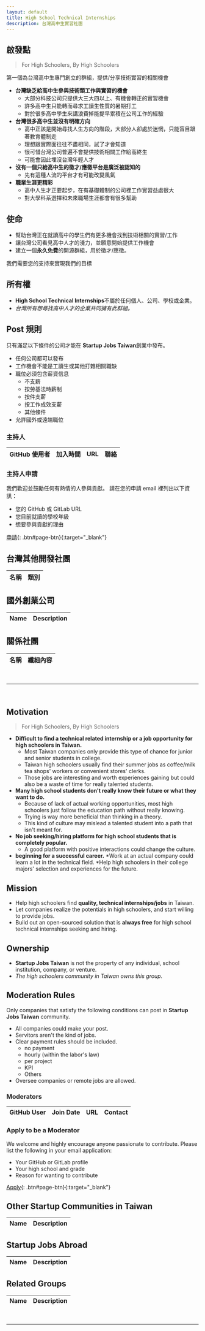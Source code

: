 ```yaml
---
layout: default
title: High School Technical Internships
description: 台灣高中生實習社團
---
```


## 啟發點

>For High Schoolers, By High Schoolers

第一個為台灣高中生專門創立的群組，提供/分享技術實習的相關機會

* **台灣缺乏給高中生參與技術類工作與實習的機會**
  * 大部分科技公司只提供大三大四以上、有機會轉正的實習機會
  * 許多高中生只能轉而尋求工讀生性質的暑期打工
  * 對於很多高中學生來講浪費掉能提早累積在公司工作的經驗
* **台灣很多高中生並沒有明確方向**
  * 高中正該是開始尋找人生方向的階段，大部分人卻處於迷惘，只能盲目跟著教育體制走
  * 理想跟實際面往往不盡相同，試了才會知道
  * 很可惜台灣公司普遍不會提供技術相關工作給高終生
  * 可能會因此埋沒台灣年輕人才
* **沒有一個只給高中生的徵才/應徵平台是廣泛被認知的**
  * 先有這種人流的平台才有可能改變風氣
* **職業生涯更精彩**
  * 高中人生才正要起步，在有基礎體制的公司裡工作實習益處很大
  * 對大學科系選擇和未來職場生涯都會有很多幫助

 

## 使命

* 幫助台灣正在就讀高中的學生們有更多機會找到技術相關的實習/工作
* 讓台灣公司看見高中人才的淺力，並願意開始提供工作機會
* 建立一個**永久免費**的開源群組，用於徵才/應徵。

我們需要您的支持來實現我們的目標

## 所有權

* **High School Technical Internships**不屬於任何個人、公司、學校或企業。
* _台灣所有想尋找高中人才的企業共同擁有此群組。_

## Post 規則

只有滿足以下條件的公司才能在 **Startup Jobs Taiwan**創業中發布。

* 任何公司都可以發布
* 工作機會不能是工讀生或其他打雜相關職缺
* 職位必須包含薪資信息
   * 不支薪
   * 按勞基法時薪制
   * 按件支薪
   * 按工作成效支薪
   * 其他條件 
* 允許國外或遠端職位


### 主持人

| GitHub 使用者 | 加入時間 | URL | 聯絡 |
| --- | --- | --- | --- |


### 主持人申請

我們歡迎並鼓勵任何有熱情的人參與貢獻。
請在您的申請 email 裡列出以下資訊：

* 您的 GitHub 或 GitLab URL
* 您目前就讀的學校年級
* 想要參與貢獻的理由

[申請](mailto:stacktw@prontomail.com){: .btn#page-btn}{:target="_blank"}


## 台灣其他開發社團

| 名稱 | 類別 |
| --- | --- |

## 國外創業公司

| Name | Description |
| --- | --- |


## 關係社團

| 名稱 | 纖細內容 |
| --- | --- |


<br>

---

<br>

## Motivation

> For High Schoolers, By High Schoolers

* **Difficult to find a technical related internship or a job opportunity for high schoolers in Taiwan.**
  * Most Taiwan companies only provide this type of chance for junior and senior students in college.
  * Taiwan high schoolers usually find their summer jobs as coffee/milk tea shops' workers or convenient stores' clerks.
  * Those jobs are interesting and worth experiences gaining but could also be a waste of time for really talented students.
* **Many high school students don't really know their future or what they want to do.**
  * Because of lack of actual working opportunities, most high schoolers just follow the education path without really knowing. 
  * Trying is way more beneficial than thinking in a theory.
  * This kind of culture may mislead a talented student into a path that isn't meant for. 
* **No job seeking/hiring platform for high school students that is completely popular.**
  * A good platform with positive interactions could change the culture. 
* **beginning for a successful career.**
  *Work at an actual company could learn a lot in the technical field. 
  *Help high schoolers in their college majors' selection and experiences for the future. 

  

## Mission

* Help high schoolers find **quality, technical internships/jobs** in Taiwan.
* Let companies realize the potentials in high schoolers, and start willing to provide jobs.  
* Build out an open-sourced solution that is **always free** for high school technical internships seeking and hiring.

## Ownership

* **Startup Jobs Taiwan** is not the property of any individual, school institution, company, or venture.
* _The high schoolers community in Taiwan owns this group._

## Moderation Rules

Only companies that satisfy the following conditions can post in **Startup Jobs Taiwan** community.

* All companies could make your post. 
* Servitors aren't the kind of jobs. 
* Clear payment rules should be included. 
   * no payment
   * hourly (within the labor's law)
   * per project
   * KPI
   * Others 
* Oversee companies or remote jobs are allowed.  

### Moderators

| GitHub User | Join Date | URL | Contact |
| --- | --- | --- | --- |


### Apply to be a Moderator

We welcome and highly encourage anyone passionate to contribute. Please list the following in your email application:

* Your GitHub or GitLab profile
* Your high school and grade
* Reason for wanting to contribute

[Apply](mailto:stacktw@prontomail.com){: .btn#page-btn}{:target="_blank"}


## Other Startup Communities in Taiwan

| Name | Description |
| --- | --- |

## Startup Jobs Abroad

| Name | Description |
| --- | --- |

## Related Groups

| Name | Description |
| --- | --- |


<br>

---

<br>
